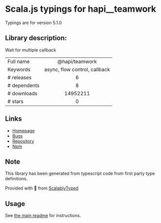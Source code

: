 
# Scala.js typings for hapi__teamwork

Typings are for version 5.1.0

## Library description:
Wait for multiple callback

|                    |                 |
| ------------------ | :-------------: |
| Full name          | @hapi/teamwork |
| Keywords           | async, flow control, callback |
| # releases         | 6 |
| # dependents       | 8 |
| # downloads        | 14952211 |
| # stars            | 0 |

## Links
- [Homepage](https://github.com/hapijs/teamwork#readme)
- [Bugs](https://github.com/hapijs/teamwork/issues)
- [Repository](https://github.com/hapijs/teamwork)
- [Npm](https://www.npmjs.com/package/%40hapi%2Fteamwork)
    


## Note
This library has been generated from typescript code from first party type definitions.

Provided with :purple_heart: from [ScalablyTyped](https://github.com/oyvindberg/ScalablyTyped)

## Usage
See [the main readme](../../readme.md) for instructions.



